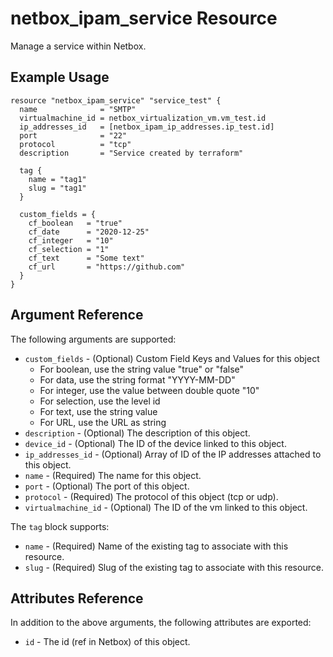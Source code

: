 # netbox\_ipam\_service Resource

Manage a service within Netbox.

## Example Usage

```hcl
resource "netbox_ipam_service" "service_test" {
  name              = "SMTP"
  virtualmachine_id = netbox_virtualization_vm.vm_test.id
  ip_addresses_id   = [netbox_ipam_ip_addresses.ip_test.id]
  port              = "22"
  protocol          = "tcp"
  description       = "Service created by terraform"

  tag {
    name = "tag1"
    slug = "tag1"
  }

  custom_fields = {
    cf_boolean   = "true"
    cf_date      = "2020-12-25"
    cf_integer   = "10"
    cf_selection = "1"
    cf_text      = "Some text"
    cf_url       = "https://github.com"
  }
}
```

## Argument Reference

The following arguments are supported:
* ``custom_fields`` - (Optional) Custom Field Keys and Values for this object
  * For boolean, use the string value "true" or "false"
  * For data, use the string format "YYYY-MM-DD"
  * For integer, use the value between double quote "10"
  * For selection, use the level id
  * For text, use the string value
  * For URL, use the URL as string
* ``description`` - (Optional) The description of this object.
* ``device_id`` - (Optional) The ID of the device linked to this object.
* ``ip_addresses_id`` - (Optional) Array of ID of the IP addresses attached to this object.
* ``name`` - (Required) The name for this object.
* ``port`` - (Optional) The port of this object.
* ``protocol`` - (Required) The protocol of this object (tcp or udp).
* ``virtualmachine_id`` - (Optional) The ID of the vm linked to this object.

The ``tag`` block supports:
* ``name`` - (Required) Name of the existing tag to associate with this resource.
* ``slug`` - (Required) Slug of the existing tag to associate with this resource.

## Attributes Reference

In addition to the above arguments, the following attributes are exported:
* ``id`` - The id (ref in Netbox) of this object.
